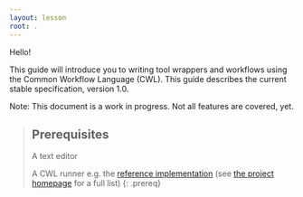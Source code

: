 ```yaml
---
layout: lesson
root: .
---
```

Hello!

This guide will introduce you to writing tool wrappers and workflows using the Common Workflow Language (CWL). This guide describes the current stable specification, version 1.0.

Note: This document is a work in progress. Not all features are covered, yet.

> ## Prerequisites
>
> A text editor
>
> A CWL runner e.g. the [reference implementation][cwltool-repo] (see [the project homepage][cwl-home] for a full list)
{: .prereq}

[cwl-home]: http://www.commonwl.org
[cwltool-repo]: https://github.com/common-workflow-language/cwltool
